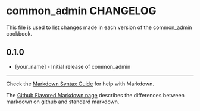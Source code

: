 common_admin CHANGELOG
======================

This file is used to list changes made in each version of the common_admin cookbook.

0.1.0
-----
- [your_name] - Initial release of common_admin

- - -
Check the [Markdown Syntax Guide](http://daringfireball.net/projects/markdown/syntax) for help with Markdown.

The [Github Flavored Markdown page](http://github.github.com/github-flavored-markdown/) describes the differences between markdown on github and standard markdown.
